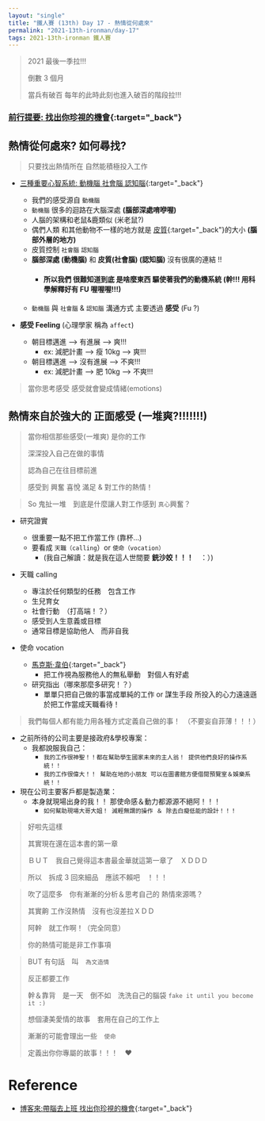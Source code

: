 ```yaml
---
layout: "single"
title: "鐵人賽 (13th) Day 17 - 熱情從何處來"
permalink: "2021-13th-ironman/day-17"
tags: 2021-13th-ironman 鐵人賽
---
```


> 2021 最後一季拉!!!
>
> 倒數 3 個月
>
> 當兵有破百 每年的此時此刻也進入破百的階段拉!!!

### [前行提要: 找出你珍視的機會](https://yuting3656.github.io/yutingblog/2021-13th-ironman/day-16){:target="\_back"}

## 熱情從何處來? 如何尋找?

> 只要找出熱情所在 自然能積極投入工作

- [三種重要心智系統: 動機腦 社會腦 認知腦](https://yuting3656.github.io/yutingblog/2021-13th-ironman/day-15){:target="\_back"}

  - 我們的感受源自 `動機腦`
  - `動機腦` 很多的迴路在大腦深處 **(腦部深處唷咿喔)**
  - 人腦的架構和老鼠&鹿類似 (米老鼠?)
  - 偶們人類 和其他動物不一樣的地方就是 [皮質](https://zh.wikipedia.org/wiki/%E5%A4%A7%E8%84%91%E7%9A%AE%E8%B4%A8){:target="\_back"}的大小 **(腦部外層的地方)**
  - 皮質控制 `社會腦` `認知腦`
  - **腦部深處 (動機腦)** 和 **皮質(社會腦) (認知腦)** 沒有很廣的連結 !!
    - #### 所以我們 很難知道到底 是啥麼東西 驅使著我們的動機系統 (幹!!! 用科學解釋好有 FU 喔喔喔!!!)
  - `動機腦` 與 `社會腦` & `認知腦` 溝通方式 主要透過 **感受** (Fu ?)

- **感受 Feeling** (心理學家 稱為 `affect`)

  - 朝目標邁進 --> 有進展 --> 爽!!!
    - ex: 減肥計畫 --> 瘦 10kg --> 爽!!!
  - 朝目標邁進 --> 沒有進展 --> 不爽!!!
    - ex: 減肥計畫 --> 肥 10kg --> 不爽!!!

> 當你思考感受 感受就會變成情緒(emotions)

## 熱情來自於強大的 正面感受 (一堆爽?!!!!!!!)

> 當你相信那些感受(一堆爽) 是你的工作
>
> 深深投入自己在做的事情
>
> 認為自己在往目標前進
>
> 感受到 興奮 喜悅 滿足 & 對工作的熱情！

> So 鬼扯一堆　到底是什麼讓人對工作感到 `真心`興奮？

- 研究證實
  - 很重要一點不把工作當工作 (靠杯...)
  - 要看成 `天職（calling`）or `使命（vocation）`
    - (我自己解讀：就是我在這人世間要 **銃沙姣！！！**　：）)
- 天職 calling

  - 專注於任何類型的任務　包含工作
  - 生兒育女
  - 社會行動　（打高端！？）
  - 感受到人生意義或目標
  - 通常目標是協助他人　而非自我

- 使命 vocation
  - [馬克斯·韋伯](https://zh.wikipedia.org/wiki/%E9%A9%AC%E5%85%8B%E6%96%AF%C2%B7%E9%9F%A6%E4%BC%AF){:target="\_back"}
    - 把工作視為服務他人的無私舉動　對個人有好處
  - 研究指出（哪來那麼多研究！？）
    - 單單只把自己做的事當成單純的工作 or 謀生手段 所投入的心力遠遠遜於把工作當成天職看待！

> 我們每個人都有能力用各種方式定義自己做的事！　（不要妄自菲薄！！！）

- 之前所待的公司主要是接政府&學校專案：
  - 我都說服我自己：
    - `我的工作很神聖！！都在幫助學生國家未來的主人翁！ 提供他們良好的操作系統！！`
    - `我的工作很偉大！！ 幫助在地的小朋友 可以在圖書館方便借閱預覽室＆娛樂系統！！`
- 現在公司主要客戶都是製造業：
  - 本身就現場出身的我！！ 那使命感＆動力都源源不絕阿！！！
    - `如何幫助現場大哥大姐！ 減輕無謂的操作 ＆ 除去白癡低能的設計！！！`

> 好啦先這樣
>
> 其實現在還在這本書的第一章
>
> ＢＵＴ　我自己覺得這本書最金華就這第一章了　ＸＤＤＤ
>
> 所以　拆成 3 回來細品　應該不賴吧　！！！

> 吹了這麼多　你有漸漸的分析＆思考自己的 熱情來源嗎？
>
> 其實齁 工作沒熱情　沒有也沒差拉ＸＤＤ
>
> 阿幹　就工作啊！（完全同意）
>
> 你的熱情可能是非工作事項

> BUT 有句話　叫　`為文造情`
>
> 反正都要工作
>
> 幹＆靠背　是一天　倒不如　洗洗自己的腦袋 `fake it until you become it :)`
>
> 想個淒美愛情的故事　套用在自己的工作上
>
> 漸漸的可能會理出一些　`使命`
>
> 定義出你你專屬的故事！！！　:heart:

# Reference

- [博客來:帶腦去上班 找出你珍視的機會](https://www.books.com.tw/products/0010874379?sloc=main){:target="\_back"}
